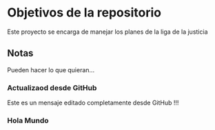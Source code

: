 # Objetivos de la repositorio

Este proyecto se encarga de manejar los planes de la liga de la justicia


## Notas
Pueden hacer lo que quieran...

### Actualizaod desde GitHub
Este es un mensaje editado completamente desde GitHub !!!

### Hola Mundo
